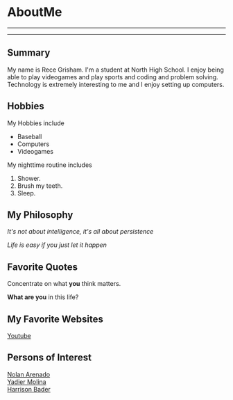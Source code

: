 # AboutMe
---
---
## Summary

[Disney]: https://www.disneyplus.com/home

My name is Rece Grisham. I'm a student at North High School. I enjoy being able to play videogames and play sports and coding and problem solving. Technology is extremely interesting to me and I enjoy setting up computers.

[1]:https://en.wikipedia.org/wiki/Nolan_Arenado
[2]:https://en.wikipedia.org/wiki/Yadier_Molina
[3]:https://en.wikipedia.org/wiki/Harrison_Bader


## Hobbies

My Hobbies include

- Baseball
- Computers
- Videogames

My nighttime routine includes

1. Shower.
2. Brush my teeth.
3. Sleep.

## My Philosophy

*It's not about intelligence, it's all about persistence*

_Life is easy if you just let it happen_

## Favorite Quotes

Concentrate on what **you** think matters.

__What are you__ in this life?

## My Favorite Websites

[Youtube](https://www.youtube.com/)

## Persons of Interest

[Nolan Arenado][1]<br>
[Yadier Molina][2]<br>
[Harrison Bader][3]<br>

